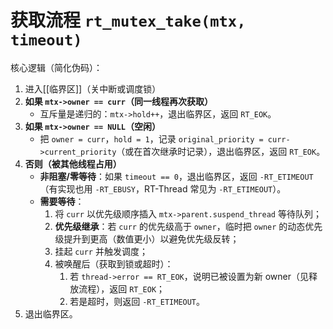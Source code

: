 # 获取流程 `rt_mutex_take(mtx, timeout)`

核心逻辑（简化伪码）：

1. 进入[[临界区]]（关中断或调度锁）
2. **如果 `mtx->owner == curr`（同一线程再次获取）**
   - 互斥量是递归的：`mtx->hold++`，退出临界区，返回 `RT_EOK`。
3. **如果 `mtx->owner == NULL`（空闲）**
   - 把 `owner = curr`，`hold = 1`，记录 `original_priority = curr->current_priority`（或在首次继承时记录），退出临界区，返回 `RT_EOK`。
4. **否则（被其他线程占用）**
   - **非阻塞/零等待**：如果 `timeout == 0`，退出临界区，返回 `-RT_ETIMEOUT`（有实现也用 `-RT_EBUSY`，RT-Thread 常见为 `-RT_ETIMEOUT`）。
   - **需要等待**：
     1. 将 `curr` 以优先级顺序插入 `mtx->parent.suspend_thread` 等待队列；
     2. **优先级继承**：若 `curr` 的优先级高于 `owner`，临时把 `owner` 的动态优先级提升到更高（数值更小）以避免优先级反转；
     3. 挂起 `curr` 并触发调度；
     4. 被唤醒后（获取到锁或超时）：
        1. 若 `thread->error == RT_EOK`，说明已被设置为新 owner（见释放流程），返回 `RT_EOK`；
        2. 若是超时，则返回 `-RT_ETIMEOUT`。
5. 退出临界区。